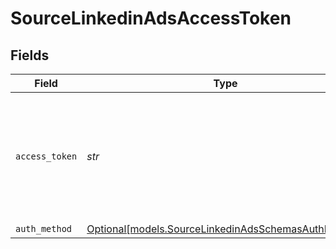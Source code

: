 # SourceLinkedinAdsAccessToken


## Fields

| Field                                                                                                                                                                                            | Type                                                                                                                                                                                             | Required                                                                                                                                                                                         | Description                                                                                                                                                                                      |
| ------------------------------------------------------------------------------------------------------------------------------------------------------------------------------------------------ | ------------------------------------------------------------------------------------------------------------------------------------------------------------------------------------------------ | ------------------------------------------------------------------------------------------------------------------------------------------------------------------------------------------------ | ------------------------------------------------------------------------------------------------------------------------------------------------------------------------------------------------ |
| `access_token`                                                                                                                                                                                   | *str*                                                                                                                                                                                            | :heavy_check_mark:                                                                                                                                                                               | The access token generated for your developer application. Refer to our <a href='https://docs.airbyte.com/integrations/sources/linkedin-ads#setup-guide'>documentation</a> for more information. |
| `auth_method`                                                                                                                                                                                    | [Optional[models.SourceLinkedinAdsSchemasAuthMethod]](../models/sourcelinkedinadsschemasauthmethod.md)                                                                                           | :heavy_minus_sign:                                                                                                                                                                               | N/A                                                                                                                                                                                              |